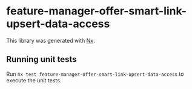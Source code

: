 # feature-manager-offer-smart-link-upsert-data-access

This library was generated with [Nx](https://nx.dev).

## Running unit tests

Run `nx test feature-manager-offer-smart-link-upsert-data-access` to execute the unit tests.
